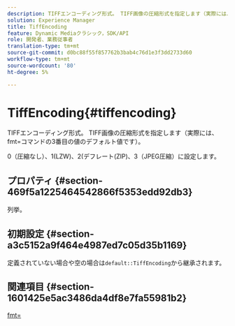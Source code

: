 ```yaml
---
description: TIFFエンコーディング形式。 TIFF画像の圧縮形式を指定します（実際には、fmt=コマンドの3番目の値のデフォルト値です）。
solution: Experience Manager
title: TiffEncoding
feature: Dynamic Mediaクラシック，SDK/API
role: 開発者、業務従事者
translation-type: tm+mt
source-git-commit: d0bc88f55f857762b3bab4c76d1e3f3dd2733d60
workflow-type: tm+mt
source-wordcount: '80'
ht-degree: 5%

---
```



# TiffEncoding{#tiffencoding}

TIFFエンコーディング形式。 TIFF画像の圧縮形式を指定します（実際には、fmt=コマンドの3番目の値のデフォルト値です）。

0（圧縮なし）、1(LZW)、2(デフレート(ZIP)、3（JPEG圧縮）に設定します。

## プロパティ {#section-469f5a1225464542866f5353edd92db3}

列挙。

## 初期設定 {#section-a3c5152a9f464e4987ed7c05d35b1169}

定義されていない場合や空の場合は`default::TiffEncoding`から継承されます。

## 関連項目 {#section-1601425e5ac3486da4df8e7fa55981b2}

[fmt=](../../../../../ir-api/http-protocol/image-rendering-api-ref/c-ir-http-protocol-ref/c-ir-http-protocol-command-reference/r-ir-fmt.md#reference-4c743f67d56b47c5b774fcc900ff758c)
